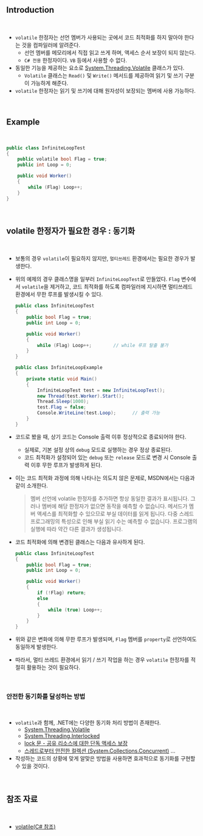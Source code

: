 ## Introduction

<br>

- `volatile` 한정자는 선언 멤버가 사용되는 곳에서 코드 최적화를 하지 말아야 한다는 것을 컴파일러에 알려준다. 
    - 선언 멤버를 메모리에서 직접 읽고 쓰게 하며, 액세스 순서 보장이 되지 않는다.
    - `C# 전용` 한정자이다. `VB` 등에서 사용할 수 없다.
- 동일한 기능을 제공하는 요소로 [System.Threading.Volatile](https://learn.microsoft.com/ko-kr/dotnet/api/system.threading.volatile?view=net-7.0) 클래스가 있다.
    - `Volatile` 클래스는 `Read()` 및 `Write()` 메서드를 제공하여 읽기 및 쓰기 구분이 가능하게 해준다.
- `volatile` 한정자는 읽기 및 쓰기에 대해 원자성이 보장되는 멤버에 사용 가능하다.

<br>

## Example

<br>

```cs
public class InfiniteLoopTest
{
    public volatile bool Flag = true;
    public int Loop = 0;

    public void Worker()
    {
        while (Flag) Loop++;
    }
}
```

<br>

## volatile 한정자가 필요한 경우 : 동기화

<br>

- 보통의 경우 `volatile`이 필요하지 않지만, `멀티쓰레드` 환경에서는 필요한 경우가 발생한다.
- 위의 예제의 경우 클래스명을 일부러 `InfiniteLoopTest`로 만들었다.
    `Flag` 변수에서 `volatile`을 제거하고, 코드 최적화를 하도록 컴파일러에 지시하면 멀티쓰레드 환경에서 무한 루프를 발생시킬 수 있다.
    ```cs
    public class InfiniteLoopTest
    {
        public bool Flag = true;
        public int Loop = 0;

        public void Worker()
        {
            while (Flag) Loop++;        // while 루프 탈출 불가
        }
    }
    ```

    ```cs
    public class InfiniteLoopExample
    {
        private static void Main()
        {
            InfiniteLoopTest test = new InfiniteLoopTest();
            new Thread(test.Worker).Start();
            Thread.Sleep(1000);
            test.Flag = false;
            Console.WriteLine(test.Loop);      // 출력 가능
        }
    }
    ```
- 코드로 봤을 때, 상기 코드는 Console 출력 이후 정상적으로 종료되어야 한다.
    - 실제로, 기본 설정 상의 `debug` 모드로 실행하는 경우 정상 종료된다.
    - 코드 최적화가 설정되어 있는 `debug` 또는 `release` 모드로 변경 시 Console 출력 이후 무한 루프가 발생하게 된다.
- 이는 코드 최적화 과정에 의해 나타나는 의도치 않은 문제로, MSDN에서는 다음과 같이 소개한다.
    > 멤버 선언에 volatile 한정자를 추가하면 항상 동일한 결과가 표시됩니다. 그러나 멤버에 해당 한정자가 없으면 동작을 예측할 수 없습니다. 메서드가 멤버 액세스를 최적화할 수 있으므로 부실 데이터를 읽게 됩니다. 다중 스레드 프로그래밍의 특성으로 인해 부실 읽기 수는 예측할 수 없습니다. 프로그램의 실행에 따라 약간 다른 결과가 생성됩니다.
- 코드 최적화에 의해 변경된 클래스는 다음과 유사하게 된다.
    ```cs
    public class InfiniteLoopTest
    {
        public bool Flag = true;
        public int Loop = 0;

        public void Worker()
        {
            if (!Flag) return;
            else
            {
                while (true) Loop++;
            }
        }
    }
    ```
- 위와 같은 변화에 의해 무한 루프가 발생되며, `Flag` 멤버를 `property`로 선언하여도 동일하게 발생한다.
- 따라서, 멀티 쓰레드 환경에서 읽기 / 쓰기 작업을 하는 경우 `volatile` 한정자를 적절히 활용하는 것이 필요하다.

<br>

### 안전한 동기화를 달성하는 방법

<br>

- `volatile`과 함께, .NET에는 다양한 동기화 처리 방법이 존재한다.
    - [System.Threading.Volatile](https://learn.microsoft.com/ko-kr/dotnet/api/system.threading.volatile?view=net-7.0)
    - [System.Threading.Interlocked](https://learn.microsoft.com/ko-kr/dotnet/api/system.threading.interlocked?view=net-7.0)
    - [lock 문 - 공유 리소스에 대한 단독 액세스 보장](https://learn.microsoft.com/ko-kr/dotnet/csharp/language-reference/statements/lock)
    - [스레드로부터 안전한 컬렉션 (System.Collections.Concurrent)](https://learn.microsoft.com/ko-kr/dotnet/standard/collections/thread-safe/)
        ...
- 작성하는 코드의 상황에 맞게 알맞은 방법을 사용하면 효과적으로 동기화를 구현할 수 있을 것이다.

<br>

## 참조 자료

<br>

- [volatile(C# 참조)](https://learn.microsoft.com/ko-kr/dotnet/csharp/language-reference/keywords/volatile)